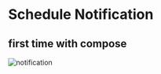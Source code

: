 # Schedule Notification
## first time with compose
![notification](https://user-images.githubusercontent.com/81470639/225966156-c66ad9b6-ad95-44f5-b4d5-9a1ca79c881d.gif)
